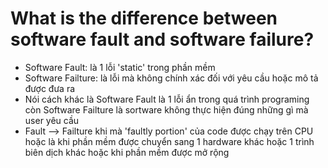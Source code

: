 # What is the difference between software fault and software failure?

- Software Fault: là 1 lỗi 'static' trong phần mềm
- Software Failture: là lỗi mà không chính xác đối với yêu cầu hoặc mô tả được đưa ra
- Nói cách khác là Software Fault là 1 lỗi ẩn trong quá trình programing còn Software Failture là sortware không thực hiện đúng những gì mà user yêu cầu
- Fault --> Failture khi mà 'faultly portion' của code được chạy trên CPU hoặc là khi phần mềm được chuyển sang 1 hardware khác hoặc 1 trình biên dịch khác hoặc khi phần mềm được mở rộng